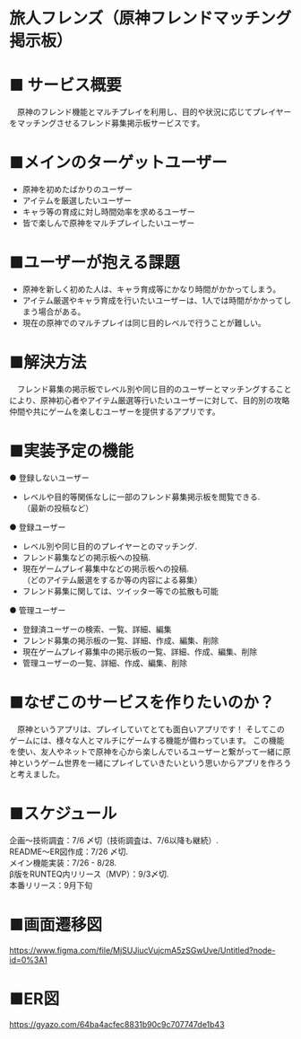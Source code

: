 # 旅人フレンズ（原神フレンドマッチング掲示板）

# ■ サービス概要
　原神のフレンド機能とマルチプレイを利用し、目的や状況に応じてプレイヤーをマッチングさせるフレンド募集掲示板サービスです。

# ■メインのターゲットユーザー
- 原神を初めたばかりのユーザー
- アイテムを厳選したいユーザー
- キャラ等の育成に対し時間効率を求めるユーザー
- 皆で楽しんで原神をマルチプレイしたいユーザー

# ■ユーザーが抱える課題
- 原神を新しく初めた人は、キャラ育成等にかなり時間がかかってしまう。
- アイテム厳選やキャラ育成を行いたいユーザーは、1人では時間がかかってしまう場合がある。
- 現在の原神でのマルチプレイは同じ目的レベルで行うことが難しい。

# ■解決方法
　フレンド募集の掲示板でレベル別や同じ目的のユーザーとマッチングすることにより、原神初心者やアイテム厳選等行いたいユーザーに対して、目的別の攻略仲間や共にゲームを楽しむユーザーを提供するアプリです。

# ■実装予定の機能
● 登録しないユーザー　
- レベルや目的等関係なしに一部のフレンド募集掲示板を閲覧できる.  
（最新の投稿など）　　

● 登録ユーザー　
- レベル別や同じ目的のプレイヤーとのマッチング.  
- フレンド募集などの掲示板への投稿.  
- 現在ゲームプレイ募集中などの掲示板への投稿.  
（どのアイテム厳選をするか等の内容による募集）
- フレンド募集に関しては、ツイッター等での拡散も可能　　

● 管理ユーザー　
- 登録済ユーザーの検索、一覧、詳細、編集
- フレンド募集の掲示板の一覧、詳細、作成、編集、削除
- 現在ゲームプレイ募集中の掲示板の一覧、詳細、作成、編集、削除
- 管理ユーザーの一覧、詳細、作成、編集、削除

# ■なぜこのサービスを作りたいのか？
　原神というアプリは、プレイしていてとても面白いアプリです！
そしてこのゲームには、様々な人とマルチにゲームする機能が備わっています。
この機能を使い、友人やネットで原神を心から楽しんでいるユーザーと繋がって一緒に原神というゲーム世界を一緒にプレイしていきたいという思いからアプリを作ろうと考えました。

# ■スケジュール
企画〜技術調査：7/6 〆切（技術調査は、7/6以降も継続）.  
README〜ER図作成：7/26 〆切.   
メイン機能実装：7/26 - 8/28.   
β版をRUNTEQ内リリース（MVP）：9/3〆切.  
本番リリース：9月下旬

# ■画面遷移図
https://www.figma.com/file/MjSUJiucVujcmA5zSGwUve/Untitled?node-id=0%3A1

# ■ER図
https://gyazo.com/64ba4acfec8831b90c9c707747de1b43
